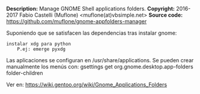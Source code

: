 
**Description:** Manage GNOME Shell applications folders.
**Copyright:** 2016-2017 Fabio Castelli (Muflone) <muflone(at)vbsimple.net>
**Source code:** https://github.com/muflone/gnome-appfolders-manager

Suponiendo que se satisfacen las dependencias tras instalar gnome:

	instalar xdg para python
		P.ej: emerge pyxdg


Las aplicaciones se configuran en /usr/share/applications.
Se pueden crear manualmente los menús con:
	gsettings get org.gnome.desktop.app-folders folder-children

Ver en:
	https://wiki.gentoo.org/wiki/Gnome_Applications_Folders
